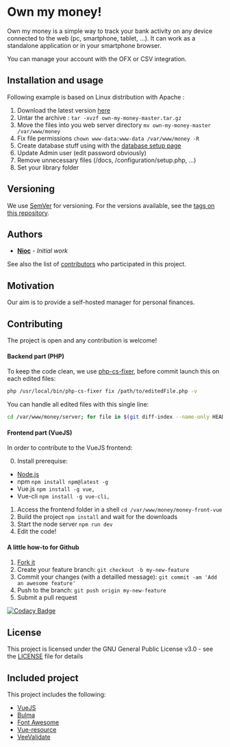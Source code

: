 # Own my money!

Own my money is a simple way to track your bank activity on any device connected to the web (pc, smartphone, tablet, ...).
It can work as a standalone application or in your smartphone browser.

You can manage your account with the OFX or CSV integration.

## Installation and usage

Following example is based on Linux distribution with Apache :

1. Download the latest version [here](https://github.com/nioc/own-my-money/archive/master.tar.gz)
2. Untar the archive : `tar -xvzf own-my-money-master.tar.gz`
3. Move the files into you web server directory `mv own-my-money-master /var/www/money`
4. Fix file permissions `chown www-data:www-data /var/www/money -R`
5. Create database stuff using with the [database setup page](http://localhost/server/configuration/setup.php)
6. Update Admin user (edit password obviously)
7. Remove unnecessary files (/docs, /configuration/setup.php, ...)
8. Set your library folder

## Versioning

We use [SemVer](http://semver.org/) for versioning. For the versions available, see the [tags on this repository](https://github.com/nioc/own-my-money/tags).

## Authors

* **[Nioc](https://github.com/nioc/)** - *Initial work*

See also the list of [contributors](https://github.com/nioc/own-my-money/contributors) who participated in this project.

## Motivation

Our aim is to provide a self-hosted manager for personal finances.

## Contributing

The project is open and any contribution is welcome!

#### Backend part (PHP)

To keep the code clean, we use [php-cs-fixer](http://cs.sensiolabs.org/), before commit launch this on each edited files:

```` bash
php /usr/local/bin/php-cs-fixer fix /path/to/editedFile.php -v
````
You can handle all edited files with this single line:
```` bash
cd /var/www/money/server; for file in $(git diff-index --name-only HEAD); do php /usr/local/bin/php-cs-fixer fix "$file" -v; done
````

#### Frontend part (VueJS)

In order to contribute to the VueJS frontend:

0. Install prerequise:
  - [Node.js](https://nodejs.org/)
  - npm `npm install npm@latest -g`
  - Vue.js `npm install -g vue,`
  - Vue-cli `npm install -g vue-cli,`
1. Access the frontend folder in a shell `cd /var/www/money/money-front-vue`
2. Build the project `npm install` and wait for the downloads
3. Start the node server `npm run dev`
4. Edit the code!

#### A little how-to for Github

1. [Fork it](https://help.github.com/articles/fork-a-repo/)
2. Create your feature branch: `git checkout -b my-new-feature`
3. Commit your changes (with a detailled message): `git commit -am 'Add an awesome feature'`
4. Push to the branch: `git push origin my-new-feature`
5. Submit a pull request

[![Codacy Badge](https://api.codacy.com/project/badge/Grade/dcddd6d1c1284ea496b9a1015e775b2d)](https://www.codacy.com/app/nioc/own-my-money)

## License

This project is licensed under the GNU General Public License v3.0 - see the [LICENSE](LICENSE.md) file for details

## Included project

This project includes the following:
- [VueJS](https://vuejs.org/)
- [Bulma](https://bulma.io/)
- [Font Awesome](https://github.com/FortAwesome/Font-Awesome/)
- [Vue-resource](https://github.com/pagekit/vue-resource)
- [VeeValidate](https://github.com/logaretm/vee-validate)

